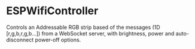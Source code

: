 # ESPWifiController
Controls an Addressable RGB strip based of the messages (1D [r,g,b,r,g,b...]) from a WebSocket server, with brightness, power and auto-disconnect power-off options.
